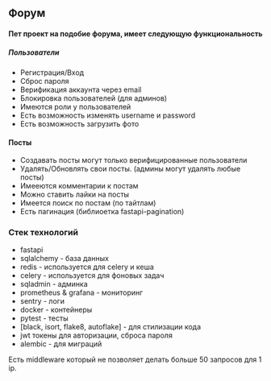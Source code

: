 ## Форум

#### Пет проект на подобие форума, имеет следующую функциональность

##### Пользователи
- Регистрация/Вход
- Сброс пароля
- Верификация аккаунта через email
- Блокировка пользователей (для админов)
- Имеются роли у пользователей
- Есть возможность изменять username и password
- Есть возможность загрузить фото

#### Посты
- Создавать посты могут только верифицированные пользователи
- Удалять/Обновлять свои посты. (админы могут удалять любые посты)
- Имееются комментарии к постам
- Можно ставить лайки на посты
- Имеется поиск по постам (по тайтлам)
- Есть пагинация (библиоетка fastapi-pagination)

### Стек технологий
- fastapi 
- sqlalchemy - база данных
- redis - используется для celery и кеша
- celery - используется для фоновых задач
- sqladmin - админка
- prometheus & grafana - мониторинг
- sentry - логи
- docker - контейнеры
- pytest - тесты
- [black, isort, flake8, autoflake] - для стилизации кода
- jwt токены для авторизации, сброса пароля
- alembic - для миграций

Есть middleware который не позволяет делать больше 50 запросов для 1 ip.

